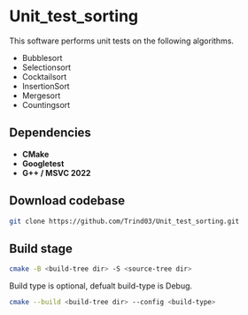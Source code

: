 # Unit_test_sorting
 
This software performs unit tests on the following algorithms.
- Bubblesort
- Selectionsort
- Cocktailsort
- InsertionSort
- Mergesort
- Countingsort

## Dependencies
- **CMake**
- **Googletest**
- **G++ / MSVC 2022**

## Download codebase

``` bash
git clone https://github.com/Trind03/Unit_test_sorting.git
```

## Build stage

``` bash
cmake -B <build-tree dir> -S <source-tree dir>
```

Build type is optional, defualt build-type is Debug.
``` bash
cmake --build <build-tree dir> --config <build-type>
```